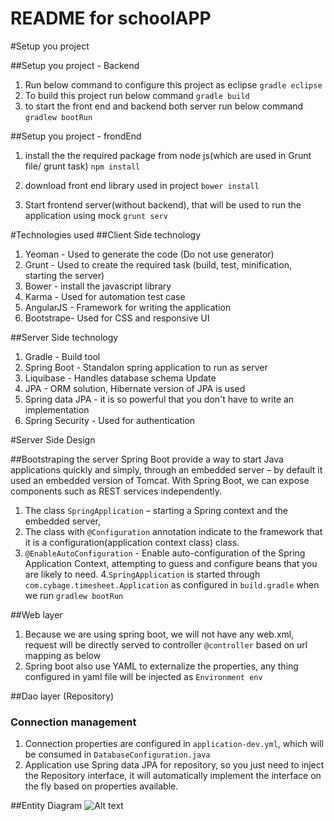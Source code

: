 README for schoolAPP
==========================

#Setup you project

##Setup you project - Backend

1. Run below command to configure this project as eclipse
	`gradle eclipse`
2. To build this project run below command
	`gradle build`
3. to start the  front end  and backend both server run below command
	`gradlew bootRun`

##Setup you project - frondEnd
1. install the the required package from node js(which are used in Grunt file/ grunt task)
	`npm install`

2. download front end library used in project
	`bower install`

3. Start frontend server(without backend), that will be used to run the application using mock
	`grunt serv`

#Technologies used
##Client Side technology
1. Yeoman - Used to generate the code (Do not use generator)
2. Grunt - Used to create the required task (build, test, minification, starting the server)
3. Bower - install the javascript library
4. Karma - Used for automation test case
5. AngularJS - Framework for writing the application
6. Bootstrape- Used for CSS and responsive UI

##Server Side technology
1. Gradle - Build tool
2. Spring Boot - Standalon spring application to run as server
3. Liquibase - Handles database schema Update
4. JPA - ORM solution, Hibernate version of JPA is used
5. Spring data JPA - it is so powerful that you don't have to write an implementation   
5. Spring Security - Used for authentication

#Server Side Design

##Bootstraping the server
Spring Boot provide a way to start Java applications quickly and simply, through an embedded server – by default it used an embedded version of Tomcat. With Spring Boot, we can expose components such as REST services independently.
1. The class `SpringApplication` – starting a Spring context and the embedded server,
2. The class with  `@Configuration` annotation indicate to the framework that it is a  configuration(application context class) class.
3. `@EnableAutoConfiguration` -  Enable auto-configuration of the Spring Application Context, attempting to guess and configure beans that you are likely to need.
4.`SpringApplication`  is started through `com.cybage.timesheet.Application` as configured in `build.gradle` when we run `gradlew bootRun`

##Web layer
1. Because we are using spring boot, we will not have any web.xml, request will be directly served to controller `@controller` based on url mapping as below
2. Spring boot also use YAML to externalize the properties, any thing configured in yaml file will be injected  as `Environment env` 

##Dao layer (Repository)
### Connection management  
1. Connection properties are configured in  `application-dev.yml`, which will be consumed in `DatabaseConfiguration.java`
2. Application use Spring data JPA for repository, so you just need to inject the Repository interface, it will automatically implement the interface on the fly based on properties available.

##Entity Diagram
![Alt text](design/EventApp_V1?raw=true "Entity Diagram")
